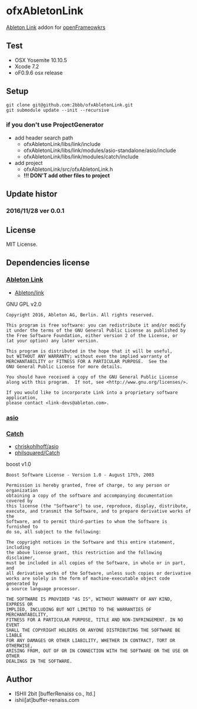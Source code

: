 # ofxAbletonLink

[Ableton Link](https://www.ableton.com/ja/link/) addon for [openFrameowkrs](http://openframeworks.cc)

## Test

* OSX Yosemite 10.10.5
* Xcode 7.2
* oF0.9.6 osx release

## Setup

```
git clone git@github.com:2bbb/ofxAbletonLink.git
git submodule update --init --recursive
```

### if you don't use ProjectGenerator

* add header search path
	* ofxAbletonLink/libs/link/include
	* ofxAbletonLink/libs/link/modules/asio-standalone/asio/include
	* ofxAbletonLink/libs/link/modules/catch/include
* add project
	* ofxAbletonLink/src/ofxAbletonLink.h
	* __!!! DON'T add other files to project__

## Update histor

### 2016/11/28 ver 0.0.1

## License

MIT License.

## Dependencies license

### [Ableton Link](https://www.ableton.com/link/)

* [Ableton/link](https://github.com/Ableton/link)

GNU GPL v2.0

```
Copyright 2016, Ableton AG, Berlin. All rights reserved.

This program is free software: you can redistribute it and/or modify
it under the terms of the GNU General Public License as published by
the Free Software Foundation, either version 2 of the License, or
(at your option) any later version.

This program is distributed in the hope that it will be useful,
but WITHOUT ANY WARRANTY; without even the implied warranty of
MERCHANTABILITY or FITNESS FOR A PARTICULAR PURPOSE.  See the
GNU General Public License for more details.

You should have received a copy of the GNU General Public License
along with this program.  If not, see <http://www.gnu.org/licenses/>.

If you would like to incorporate Link into a proprietary software application,
please contact <link-devs@ableton.com>.
```

### [asio](http://think-async.com/Asio/AsioStandalone)

### [Catch](https://github.com/philsquared/Catch)

* [chriskohlhoff/asio](https://github.com/chriskohlhoff/asio)
* [philsquared/Catch](https://github.com/philsquared/Catch)

boost v1.0

```
Boost Software License - Version 1.0 - August 17th, 2003

Permission is hereby granted, free of charge, to any person or organization
obtaining a copy of the software and accompanying documentation covered by
this license (the "Software") to use, reproduce, display, distribute,
execute, and transmit the Software, and to prepare derivative works of the
Software, and to permit third-parties to whom the Software is furnished to
do so, all subject to the following:

The copyright notices in the Software and this entire statement, including
the above license grant, this restriction and the following disclaimer,
must be included in all copies of the Software, in whole or in part, and
all derivative works of the Software, unless such copies or derivative
works are solely in the form of machine-executable object code generated by
a source language processor.

THE SOFTWARE IS PROVIDED "AS IS", WITHOUT WARRANTY OF ANY KIND, EXPRESS OR
IMPLIED, INCLUDING BUT NOT LIMITED TO THE WARRANTIES OF MERCHANTABILITY,
FITNESS FOR A PARTICULAR PURPOSE, TITLE AND NON-INFRINGEMENT. IN NO EVENT
SHALL THE COPYRIGHT HOLDERS OR ANYONE DISTRIBUTING THE SOFTWARE BE LIABLE
FOR ANY DAMAGES OR OTHER LIABILITY, WHETHER IN CONTRACT, TORT OR OTHERWISE,
ARISING FROM, OUT OF OR IN CONNECTION WITH THE SOFTWARE OR THE USE OR OTHER
DEALINGS IN THE SOFTWARE.
```

## Author

* ISHII 2bit [bufferRenaiss co., ltd.]
* ishii[at]buffer-renaiss.com
